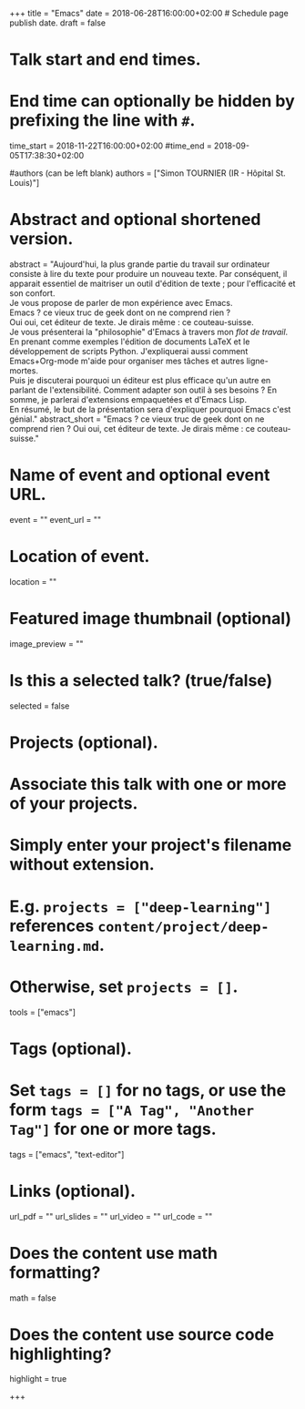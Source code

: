 +++
title = "Emacs"
date = 2018-06-28T16:00:00+02:00  # Schedule page publish date.
draft = false

# Talk start and end times.
#   End time can optionally be hidden by prefixing the line with `#`.
time_start = 2018-11-22T16:00:00+02:00
#time_end = 2018-09-05T17:38:30+02:00

#authors (can be left blank)
authors = ["Simon TOURNIER (IR - Hôpital St. Louis)"]

# Abstract and optional shortened version.
abstract = "Aujourd'hui, la plus grande partie du travail sur ordinateur consiste à lire du texte pour produire un nouveau texte. Par conséquent, il apparait essentiel de maitriser un outil d'édition de texte ; pour l'efficacité et son confort.<br>Je vous propose de parler de mon expérience avec Emacs.<br>Emacs ? ce vieux truc de geek dont on ne comprend rien ?<br>Oui oui, cet éditeur de texte. Je dirais même : ce couteau-suisse.<br>Je vous présenterai la \"philosophie\" d'Emacs à travers mon *flot de travail*. En prenant comme exemples l'édition de documents LaTeX et le développement de scripts Python. J'expliquerai aussi comment Emacs+Org-mode m'aide pour organiser mes tâches et autres ligne-mortes.<br>Puis je discuterai pourquoi un éditeur est plus efficace qu'un autre en parlant de l'extensibilité. Comment adapter son outil à ses besoins ? En somme, je parlerai d'extensions empaquetées et d'Emacs Lisp.<br>En résumé, le but de la présentation sera d'expliquer pourquoi Emacs c'est génial."
abstract_short = "Emacs ? ce vieux truc de geek dont on ne comprend rien ? Oui oui, cet éditeur de texte. Je dirais même : ce couteau-suisse."

# Name of event and optional event URL.
event = ""
event_url = ""

# Location of event.
location = ""

# Featured image thumbnail (optional)
image_preview = ""

# Is this a selected talk? (true/false)
selected = false

# Projects (optional).
#   Associate this talk with one or more of your projects.
#   Simply enter your project's filename without extension.
#   E.g. `projects = ["deep-learning"]` references `content/project/deep-learning.md`.
#   Otherwise, set `projects = []`.
tools = ["emacs"]

# Tags (optional).
#   Set `tags = []` for no tags, or use the form `tags = ["A Tag", "Another Tag"]` for one or more tags.
tags = ["emacs", "text-editor"]

# Links (optional).
url_pdf = ""
url_slides = ""
url_video = ""
url_code = ""

# Does the content use math formatting?
math = false

# Does the content use source code highlighting?
highlight = true

+++

